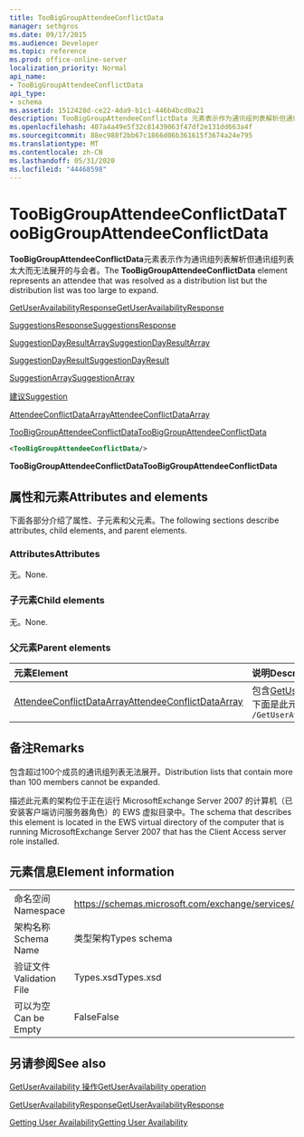 ```yaml
---
title: TooBigGroupAttendeeConflictData
manager: sethgros
ms.date: 09/17/2015
ms.audience: Developer
ms.topic: reference
ms.prod: office-online-server
localization_priority: Normal
api_name:
- TooBigGroupAttendeeConflictData
api_type:
- schema
ms.assetid: 1512428d-ce22-4da9-b1c1-446b4bcd0a21
description: TooBigGroupAttendeeConflictData 元素表示作为通讯组列表解析但通讯组列表太大而无法展开的与会者。
ms.openlocfilehash: 407a4a49e5f32c81439063f47df2e131dd663a4f
ms.sourcegitcommit: 88ec988f2bb67c1866d06b361615f3674a24e795
ms.translationtype: MT
ms.contentlocale: zh-CN
ms.lasthandoff: 05/31/2020
ms.locfileid: "44468598"
---
```

# <a name="toobiggroupattendeeconflictdata"></a><span data-ttu-id="4d267-103">TooBigGroupAttendeeConflictData</span><span class="sxs-lookup"><span data-stu-id="4d267-103">TooBigGroupAttendeeConflictData</span></span>

<span data-ttu-id="4d267-104">**TooBigGroupAttendeeConflictData**元素表示作为通讯组列表解析但通讯组列表太大而无法展开的与会者。</span><span class="sxs-lookup"><span data-stu-id="4d267-104">The **TooBigGroupAttendeeConflictData** element represents an attendee that was resolved as a distribution list but the distribution list was too large to expand.</span></span> 
  
[<span data-ttu-id="4d267-105">GetUserAvailabilityResponse</span><span class="sxs-lookup"><span data-stu-id="4d267-105">GetUserAvailabilityResponse</span></span>](getuseravailabilityresponse.md)
  
[<span data-ttu-id="4d267-106">SuggestionsResponse</span><span class="sxs-lookup"><span data-stu-id="4d267-106">SuggestionsResponse</span></span>](suggestionsresponse.md)
  
[<span data-ttu-id="4d267-107">SuggestionDayResultArray</span><span class="sxs-lookup"><span data-stu-id="4d267-107">SuggestionDayResultArray</span></span>](suggestiondayresultarray.md)
  
[<span data-ttu-id="4d267-108">SuggestionDayResult</span><span class="sxs-lookup"><span data-stu-id="4d267-108">SuggestionDayResult</span></span>](suggestiondayresult.md)
  
[<span data-ttu-id="4d267-109">SuggestionArray</span><span class="sxs-lookup"><span data-stu-id="4d267-109">SuggestionArray</span></span>](suggestionarray.md)
  
[<span data-ttu-id="4d267-110">建议</span><span class="sxs-lookup"><span data-stu-id="4d267-110">Suggestion</span></span>](suggestion.md)
  
[<span data-ttu-id="4d267-111">AttendeeConflictDataArray</span><span class="sxs-lookup"><span data-stu-id="4d267-111">AttendeeConflictDataArray</span></span>](attendeeconflictdataarray.md)
  
[<span data-ttu-id="4d267-112">TooBigGroupAttendeeConflictData</span><span class="sxs-lookup"><span data-stu-id="4d267-112">TooBigGroupAttendeeConflictData</span></span>](toobiggroupattendeeconflictdata.md)
  
```xml
<TooBigGroupAttendeeConflictData/>
```

 <span data-ttu-id="4d267-113">**TooBigGroupAttendeeConflictData**</span><span class="sxs-lookup"><span data-stu-id="4d267-113">**TooBigGroupAttendeeConflictData**</span></span>
## <a name="attributes-and-elements"></a><span data-ttu-id="4d267-114">属性和元素</span><span class="sxs-lookup"><span data-stu-id="4d267-114">Attributes and elements</span></span>

<span data-ttu-id="4d267-115">下面各部分介绍了属性、子元素和父元素。</span><span class="sxs-lookup"><span data-stu-id="4d267-115">The following sections describe attributes, child elements, and parent elements.</span></span>
  
### <a name="attributes"></a><span data-ttu-id="4d267-116">Attributes</span><span class="sxs-lookup"><span data-stu-id="4d267-116">Attributes</span></span>

<span data-ttu-id="4d267-117">无。</span><span class="sxs-lookup"><span data-stu-id="4d267-117">None.</span></span>
  
### <a name="child-elements"></a><span data-ttu-id="4d267-118">子元素</span><span class="sxs-lookup"><span data-stu-id="4d267-118">Child elements</span></span>

<span data-ttu-id="4d267-119">无。</span><span class="sxs-lookup"><span data-stu-id="4d267-119">None.</span></span>
  
### <a name="parent-elements"></a><span data-ttu-id="4d267-120">父元素</span><span class="sxs-lookup"><span data-stu-id="4d267-120">Parent elements</span></span>

|<span data-ttu-id="4d267-121">**元素**</span><span class="sxs-lookup"><span data-stu-id="4d267-121">**Element**</span></span>|<span data-ttu-id="4d267-122">**说明**</span><span class="sxs-lookup"><span data-stu-id="4d267-122">**Description**</span></span>|
|:-----|:-----|
|[<span data-ttu-id="4d267-123">AttendeeConflictDataArray</span><span class="sxs-lookup"><span data-stu-id="4d267-123">AttendeeConflictDataArray</span></span>](attendeeconflictdataarray.md) <br/> |<span data-ttu-id="4d267-124">包含[GetUserAvailabilityRequest](getuseravailabilityrequest.md)中标识的与会者的冲突数据数组。</span><span class="sxs-lookup"><span data-stu-id="4d267-124">Contains an array of conflict data for attendees identified in the [GetUserAvailabilityRequest](getuseravailabilityrequest.md).</span></span>  <br/> <span data-ttu-id="4d267-125">下面是此元素的 XPath 表达式： </span><span class="sxs-lookup"><span data-stu-id="4d267-125">The following is the XPath expression to this element:</span></span>  <br/>  `/GetUserAvailabilityResponse/SuggestionsResponse/SuggestionDayResultArray/SuggestionDayResult[i]/SuggestionArray/Suggestion[i]/AttendeeConflictDataArray` <br/> |
   
## <a name="remarks"></a><span data-ttu-id="4d267-126">备注</span><span class="sxs-lookup"><span data-stu-id="4d267-126">Remarks</span></span>

<span data-ttu-id="4d267-127">包含超过100个成员的通讯组列表无法展开。</span><span class="sxs-lookup"><span data-stu-id="4d267-127">Distribution lists that contain more than 100 members cannot be expanded.</span></span>
  
<span data-ttu-id="4d267-128">描述此元素的架构位于正在运行 MicrosoftExchange Server 2007 的计算机（已安装客户端访问服务器角色）的 EWS 虚拟目录中。</span><span class="sxs-lookup"><span data-stu-id="4d267-128">The schema that describes this element is located in the EWS virtual directory of the computer that is running MicrosoftExchange Server 2007 that has the Client Access server role installed.</span></span>
  
## <a name="element-information"></a><span data-ttu-id="4d267-129">元素信息</span><span class="sxs-lookup"><span data-stu-id="4d267-129">Element information</span></span>

|||
|:-----|:-----|
|<span data-ttu-id="4d267-130">命名空间</span><span class="sxs-lookup"><span data-stu-id="4d267-130">Namespace</span></span>  <br/> |https://schemas.microsoft.com/exchange/services/2006/types  <br/> |
|<span data-ttu-id="4d267-131">架构名称</span><span class="sxs-lookup"><span data-stu-id="4d267-131">Schema Name</span></span>  <br/> |<span data-ttu-id="4d267-132">类型架构</span><span class="sxs-lookup"><span data-stu-id="4d267-132">Types schema</span></span>  <br/> |
|<span data-ttu-id="4d267-133">验证文件</span><span class="sxs-lookup"><span data-stu-id="4d267-133">Validation File</span></span>  <br/> |<span data-ttu-id="4d267-134">Types.xsd</span><span class="sxs-lookup"><span data-stu-id="4d267-134">Types.xsd</span></span>  <br/> |
|<span data-ttu-id="4d267-135">可以为空</span><span class="sxs-lookup"><span data-stu-id="4d267-135">Can be Empty</span></span>  <br/> |<span data-ttu-id="4d267-136">False</span><span class="sxs-lookup"><span data-stu-id="4d267-136">False</span></span>  <br/> |
   
## <a name="see-also"></a><span data-ttu-id="4d267-137">另请参阅</span><span class="sxs-lookup"><span data-stu-id="4d267-137">See also</span></span>



[<span data-ttu-id="4d267-138">GetUserAvailability 操作</span><span class="sxs-lookup"><span data-stu-id="4d267-138">GetUserAvailability operation</span></span>](getuseravailability-operation.md)
  
[<span data-ttu-id="4d267-139">GetUserAvailabilityResponse</span><span class="sxs-lookup"><span data-stu-id="4d267-139">GetUserAvailabilityResponse</span></span>](getuseravailabilityresponse.md)


[<span data-ttu-id="4d267-140">Getting User Availability</span><span class="sxs-lookup"><span data-stu-id="4d267-140">Getting User Availability</span></span>](https://msdn.microsoft.com/library/d4133fcb-9b0f-4e6b-aadf-a389da83516a%28Office.15%29.aspx)

